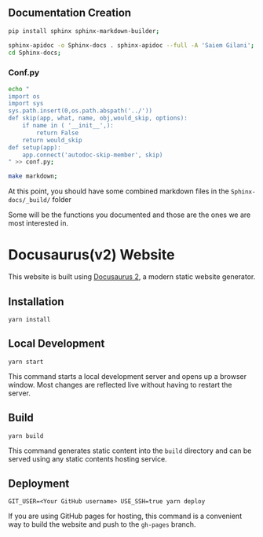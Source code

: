 ## Documentation Creation
```bash
pip install sphinx sphinx-markdown-builder;
```
```bash
sphinx-apidoc -o Sphinx-docs . sphinx-apidoc --full -A 'Saiem Gilani';
cd Sphinx-docs;
```

### Conf.py
```bash
echo "
import os
import sys
sys.path.insert(0,os.path.abspath('../'))
def skip(app, what, name, obj,would_skip, options):
    if name in ( '__init__',):
        return False
    return would_skip
def setup(app):
    app.connect('autodoc-skip-member', skip)
" >> conf.py;
```

```bash
make markdown;
```

At this point, you should have some combined markdown files in the `Sphinx-docs/_build/` folder

Some will be the functions you documented and those are the ones we are most interested in.

# Docusaurus(v2) Website

This website is built using [Docusaurus 2](https://docusaurus.io/), a modern static website generator.

## Installation

```console
yarn install
```

## Local Development

```console
yarn start
```

This command starts a local development server and opens up a browser window. Most changes are reflected live without having to restart the server.

## Build

```console
yarn build
```

This command generates static content into the `build` directory and can be served using any static contents hosting service.

## Deployment

```console
GIT_USER=<Your GitHub username> USE_SSH=true yarn deploy
```

If you are using GitHub pages for hosting, this command is a convenient way to build the website and push to the `gh-pages` branch.
